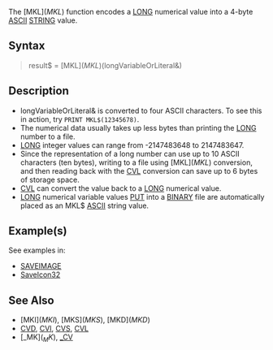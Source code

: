 The [MKL$](MKL$) function encodes a [LONG](LONG) numerical value into a 4-byte [ASCII](ASCII) [STRING](STRING) value.


## Syntax

>  result$ = [MKL$](MKL$)(longVariableOrLiteral&)


## Description

* longVariableOrLiteral& is converted to four ASCII characters. To see this in action, try `PRINT MKL$(12345678)`.
* The numerical data usually takes up less bytes than printing the [LONG](LONG) number to a file.
* [LONG](LONG) integer values can range from -2147483648 to 2147483647.
* Since the representation of a long number can use up to 10 ASCII characters (ten bytes), writing to a file using [MKL$](MKL$) conversion, and then reading back with the [CVL](CVL) conversion can save up to 6 bytes of storage space.
* [CVL](CVL) can convert the value back to a [LONG](LONG) numerical value.
* [LONG](LONG) numerical variable values [PUT](PUT) into a [BINARY](BINARY) file are automatically placed as an MKL$ [ASCII](ASCII) string value.


## Example(s)

See examples in:
* [SAVEIMAGE](SAVEIMAGE)
* [SaveIcon32](SaveIcon32)


## See Also

* [MKI$](MKI$), [MKS$](MKS$), [MKD$](MKD$)
* [CVD](CVD), [CVI](CVI), [CVS](CVS), [CVL](CVL)
* [_MK$](_MK$), [_CV](_CV)




